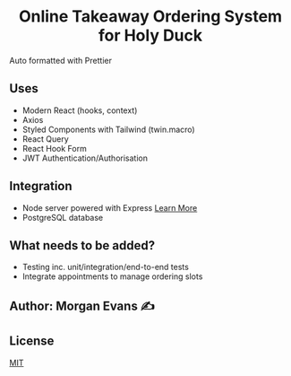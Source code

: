 <h1 align="center">Online Takeaway Ordering System for Holy Duck</h1>

Auto formatted with Prettier

## Uses

- Modern React (hooks, context)
- Axios
- Styled Components with Tailwind (twin.macro)
- React Query
- React Hook Form
- JWT Authentication/Authorisation

## Integration

- Node server powered with Express [Learn More](https://github.com/morganjpe/holy-duck-server)
- PostgreSQL database

## What needs to be added?

- Testing inc. unit/integration/end-to-end tests
- Integrate appointments to manage ordering slots

## Author: Morgan Evans ✍️

## License

[MIT](https://opensource.org/licenses/MIT)
